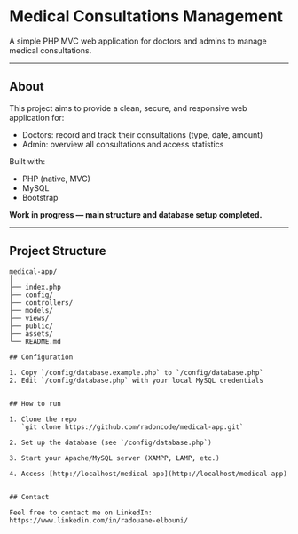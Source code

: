 # Medical Consultations Management

A simple PHP MVC web application for doctors and admins to manage medical consultations.

---

## About

This project aims to provide a clean, secure, and responsive web application for:
- Doctors: record and track their consultations (type, date, amount)
- Admin: overview all consultations and access statistics

Built with:
- PHP (native, MVC)
- MySQL
- Bootstrap

**Work in progress — main structure and database setup completed.**

---

## Project Structure

```plaintext
medical-app/
│
├── index.php
├── config/
├── controllers/
├── models/
├── views/
├── public/
├── assets/
└── README.md

## Configuration

1. Copy `/config/database.example.php` to `/config/database.php`
2. Edit `/config/database.php` with your local MySQL credentials


## How to run

1. Clone the repo  
   `git clone https://github.com/radoncode/medical-app.git`

2. Set up the database (see `/config/database.php`)

3. Start your Apache/MySQL server (XAMPP, LAMP, etc.)

4. Access [http://localhost/medical-app](http://localhost/medical-app)


## Contact

Feel free to contact me on LinkedIn: https://www.linkedin.com/in/radouane-elbouni/
